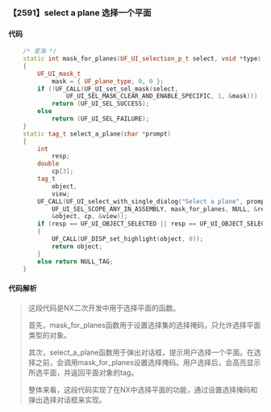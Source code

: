### 【2591】select a plane 选择一个平面

#### 代码

```cpp
    /* 里海 */  
    static int mask_for_planes(UF_UI_selection_p_t select, void *type)  
    {  
        UF_UI_mask_t  
            mask = { UF_plane_type, 0, 0 };  
        if (!UF_CALL(UF_UI_set_sel_mask(select,  
                UF_UI_SEL_MASK_CLEAR_AND_ENABLE_SPECIFIC, 1, &mask)))  
            return (UF_UI_SEL_SUCCESS);  
        else  
            return (UF_UI_SEL_FAILURE);  
    }  
    static tag_t select_a_plane(char *prompt)  
    {  
        int  
            resp;  
        double  
            cp[3];  
        tag_t  
            object,  
            view;  
        UF_CALL(UF_UI_select_with_single_dialog("Select a plane", prompt,  
            UF_UI_SEL_SCOPE_ANY_IN_ASSEMBLY, mask_for_planes, NULL, &resp,  
            &object, cp, &view));  
        if (resp == UF_UI_OBJECT_SELECTED || resp == UF_UI_OBJECT_SELECTED_BY_NAME)  
        {  
            UF_CALL(UF_DISP_set_highlight(object, 0));  
            return object;  
        }  
        else return NULL_TAG;  
    }

```

#### 代码解析

> 这段代码是NX二次开发中用于选择平面的函数。
>
> 首先，mask_for_planes函数用于设置选择集的选择掩码，只允许选择平面类型的对象。
>
> 其次，select_a_plane函数用于弹出对话框，提示用户选择一个平面。在选择之前，会调用mask_for_planes设置选择掩码。用户选择后，会高亮显示所选平面，并返回平面对象的tag。
>
> 整体来看，这段代码实现了在NX中选择平面的功能，通过设置选择掩码和弹出选择对话框来实现。
>
